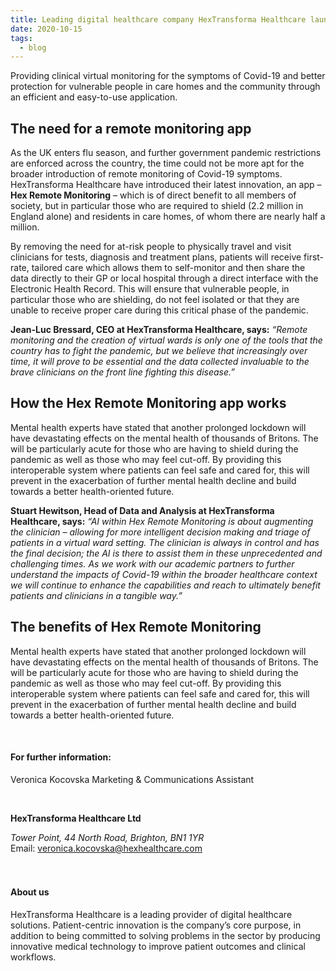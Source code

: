 ```yaml
---
title: Leading digital healthcare company HexTransforma Healthcare launches virtual monitoring system – Hex Remote Monitoring – for community benefit
date: 2020-10-15
tags:
  - blog
---
```


Providing clinical virtual monitoring for the symptoms of Covid-19 and better protection for vulnerable people in care homes and the community through an efficient and easy-to-use application.

## The need for a remote monitoring app

As the UK enters flu season, and further government pandemic restrictions are enforced across the country, the time could not be more apt for the broader introduction of remote monitoring of Covid-19 symptoms. HexTransforma Healthcare have introduced their latest innovation, an app – **Hex Remote Monitoring** – which is of direct benefit to all members of society, but in particular those who are required to shield (2.2 million in England alone) and residents in care homes, of whom there are nearly half a million.

By removing the need for at-risk people to physically travel and visit clinicians for tests, diagnosis and treatment plans, patients will receive first-rate, tailored care which allows them to self-monitor and then share the data directly to their GP or local hospital through a direct interface with the Electronic Health Record. This will ensure that vulnerable people, in particular those who are shielding, do not feel isolated or that they are unable to receive proper care during this critical phase of the pandemic.

**Jean-Luc Bressard, CEO at HexTransforma Healthcare, says:** *“Remote monitoring and the creation of virtual wards is only one of the tools that the country has to fight the pandemic, but we believe that increasingly over time, it will prove to be essential and the data collected invaluable to the brave clinicians on the front line fighting this disease.”*

## How the Hex Remote Monitoring app works

Mental health experts have stated that another prolonged lockdown will have devastating effects on the mental health of thousands of Britons. The will be particularly acute for those who are having to shield during the pandemic as well as those who may feel cut-off. By providing this interoperable system where patients can feel safe and cared for, this will prevent in the exacerbation of further mental health decline and build towards a better health-oriented future.

**Stuart Hewitson, Head of Data and Analysis at HexTransforma Healthcare, says:** *“AI within Hex Remote Monitoring is about augmenting the clinician – allowing for more intelligent decision making and triage of patients in a virtual ward setting. The clinician is always in control and has the final decision; the AI is there to assist them in these unprecedented and challenging times. As we work with our academic partners to further understand the impacts of Covid-19 within the broader healthcare context we will continue to enhance the capabilities and reach to ultimately benefit patients and clinicians in a tangible way.”*

## The benefits of Hex Remote Monitoring

Mental health experts have stated that another prolonged lockdown will have devastating effects on the mental health of thousands of Britons. The will be particularly acute for those who are having to shield during the pandemic as well as those who may feel cut-off. By providing this interoperable system where patients can feel safe and cared for, this will prevent in the exacerbation of further mental health decline and build towards a better health-oriented future.

<br />

#### For further information:

Veronica Kocovska
Marketing & Communications Assistant

<br />

**HexTransforma Healthcare Ltd**
<address>Tower Point, 44 North Road, Brighton, BN1 1YR</address>
<span>Email: <a href="mailto:veronica.kocovska@hexhealthcare.com">veronica.kocovska@hexhealthcare.com</a>
</span>

<br />
<br />
<br />

#### About us

HexTransforma Healthcare is a leading provider of digital healthcare solutions. Patient-centric innovation is the company’s core purpose, in addition to being committed to solving problems in the sector by producing innovative medical technology to improve patient outcomes and clinical workflows.
